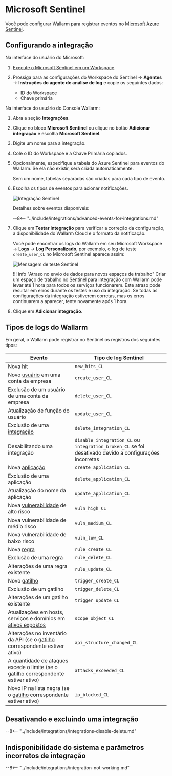 # Microsoft Sentinel

Você pode configurar Wallarm para registrar eventos no [Microsoft Azure Sentinel](https://azure.microsoft.com/en-au/products/microsoft-sentinel/).

## Configurando a integração

Na interface do usuário do Microsoft:

1. [Execute o Microsoft Sentinel em um Workspace](https://learn.microsoft.com/en-us/azure/sentinel/quickstart-onboard#enable-microsoft-sentinel-).
1. Prossiga para as configurações do Workspace do Sentinel → **Agentes** → **Instruções do agente de análise de log** e copie os seguintes dados:

    * ID do Workspace
    * Chave primária

Na interface do usuário do Console Wallarm:

1. Abra a seção **Integrações**.
1. Clique no bloco **Microsoft Sentinel** ou clique no botão **Adicionar integração** e escolha **Microsoft Sentinel**.
1. Digite um nome para a integração.
1. Cole o ID do Workspace e a Chave Primária copiados.
1. Opcionalmente, especifique a tabela do Azure Sentinel para eventos do Wallarm. Se ela não existir, será criada automaticamente. 

    Sem um nome, tabelas separadas são criadas para cada tipo de evento.
1. Escolha os tipos de eventos para acionar notificações.

    ![Integração Sentinel](../../../images/user-guides/settings/integrations/add-sentinel-integration.png)

    Detalhes sobre eventos disponíveis:

    --8<-- "../include/integrations/advanced-events-for-integrations.md"

1. Clique em **Testar integração** para verificar a correção da configuração, a disponibilidade do Wallarm Cloud e o formato da notificação.

    Você pode encontrar os logs do Wallarm em seu Microsoft Workspace → **Logs** → **Log Personalizado**, por exemplo, o log de teste `create_user_CL` no Microsoft Sentinel aparece assim:

    ![Mensagem de teste Sentinel](../../../images/user-guides/settings/integrations/test-sentinel-new-vuln.png)

    !!! info "Atraso no envio de dados para novos espaços de trabalho"
        Criar um espaço de trabalho no Sentinel para integração com Wallarm pode levar até 1 hora para todos os serviços funcionarem. Este atraso pode resultar em erros durante os testes e uso da integração. Se todas as configurações da integração estiverem corretas, mas os erros continuarem a aparecer, tente novamente após 1 hora.

1. Clique em **Adicionar integração**.

## Tipos de logs do Wallarm

Em geral, o Wallarm pode registrar no Sentinel os registros dos seguintes tipos:

| Evento | Tipo de log Sentinel |
| ----- | ----------------- |
| Nova [hit](../../../glossary-en.md#hit) | `new_hits_CL` |
| Novo [usuário](../../../user-guides/settings/users.md) em uma conta da empresa | `create_user_CL` |
| Exclusão de um usuário de uma conta da empresa | `delete_user_CL` |
| Atualização de função do usuário | `update_user_CL` |
| Exclusão de uma [integração](integrations-intro.md) | `delete_integration_CL` |
| Desabilitando uma integração | `disable_integration_CL` ou `integration_broken_CL` se foi desativado devido a configurações incorretas |
| Nova [aplicação](../../../user-guides/settings/applications.md) | `create_application_CL` |
| Exclusão de uma aplicação | `delete_application_CL` |
| Atualização do nome da aplicação | `update_application_CL` |
| Nova [vulnerabilidade](../../../glossary-en.md#vulnerability) de alto risco | `vuln_high_CL` |
| Nova vulnerabilidade de médio risco | `vuln_medium_CL` |
| Nova vulnerabilidade de baixo risco | `vuln_low_CL` |
| Nova [regra](../../../user-guides/rules/intro.md) | `rule_create_CL` |
| Exclusão de uma regra | `rule_delete_CL` |
| Alterações de uma regra existente | `rule_update_CL` |
| Novo [gatilho](../../../user-guides/triggers/triggers.md) | `trigger_create_CL` |
| Exclusão de um gatilho | `trigger_delete_CL` |
| Alterações de um gatilho existente | `trigger_update_CL` |
| Atualizações em hosts, serviços e domínios em [ativos expostos](../../scanner.md) | `scope_object_CL` |
| Alterações no inventário da API (se o [gatilho](../../triggers/triggers.md) correspondente estiver ativo) | `api_structure_changed_CL` |
| A quantidade de ataques excede o limite (se o [gatilho](../../triggers/triggers.md) correspondente estiver ativo) | `attacks_exceeded_CL` |
| Novo IP na lista negra (se o [gatilho](../../triggers/triggers.md) correspondente estiver ativo) | `ip_blocked_CL` |

## Desativando e excluindo uma integração

--8<-- "../include/integrations/integrations-disable-delete.md"

## Indisponibilidade do sistema e parâmetros incorretos de integração

--8<-- "../include/integrations/integration-not-working.md"
